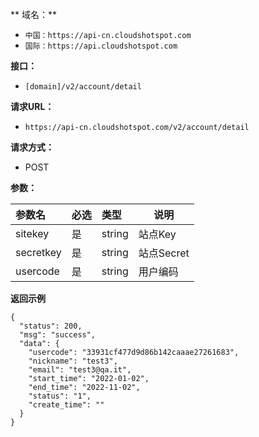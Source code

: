 ** 域名：** 
- `中国：https://api-cn.cloudshotspot.com`
- `国际：https://api.cloudshotspot.com`


**接口：** 
- `[domain]/v2/account/detail `
 

**请求URL：** 
- ` https://api-cn.cloudshotspot.com/v2/account/detail `
  
  
**请求方式：**
- POST 

**参数：** 

|参数名|必选|类型|说明|
|:----    |:---|:----- |-----   |
|sitekey |  是  |    string   |    站点Key   |
|secretkey |  是  |    string   |    站点Secret   |
|usercode |  是  |    string   |    用户编码   |


**返回示例**

``` 
{
  "status": 200,
  "msg": "success",
  "data": {
    "usercode": "33931cf477d9d86b142caaae27261683",
    "nickname": "test3",
    "email": "test3@qa.it",
    "start_time": "2022-01-02",
    "end_time": "2022-11-02",
    "status": "1",
    "create_time": ""
  }
}

```



